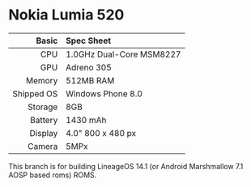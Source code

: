 Nokia Lumia 520
=============

Basic   | Spec Sheet
-------:|:-------------------------
CPU     | 1.0GHz Dual-Core MSM8227
GPU     | Adreno 305
Memory  | 512MB RAM
Shipped OS | Windows Phone 8.0
Storage | 8GB
Battery | 1430  mAh
Display | 4.0" 800 x 480 px
Camera  | 5MPx

This branch is for building LineageOS 14.1 (or Android Marshmallow 7.1 AOSP based roms) ROMS.
